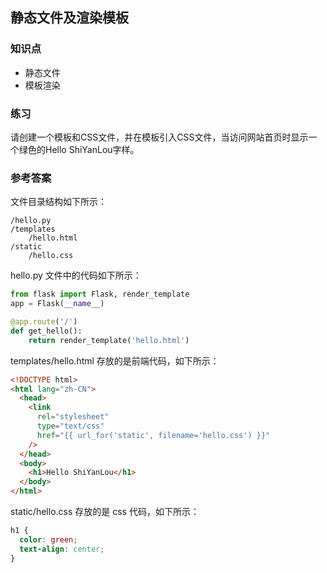 ## 静态文件及渲染模板  

### 知识点

- 静态文件
- 模板渲染

### 练习  

请创建一个模板和CSS文件，并在模板引入CSS文件，当访问网站首页时显示一个绿色的Hello ShiYanLou字样。  

### 参考答案  

文件目录结构如下所示：  

```
/hello.py
/templates
    /hello.html
/static
    /hello.css
```

hello.py 文件中的代码如下所示：  

```py
from flask import Flask, render_template
app = Flask(__name__)

@app.route('/')
def get_hello():
    return render_template('hello.html')
```

templates/hello.html 存放的是前端代码，如下所示：  

```html
<!DOCTYPE html>
<html lang="zh-CN">
  <head>
    <link
      rel="stylesheet"
      type="text/css"
      href="{{ url_for('static', filename='hello.css') }}"
    />
  </head>
  <body>
    <h1>Hello ShiYanLou</h1>
  </body>
</html>
```

static/hello.css 存放的是 css 代码，如下所示：  

```css
h1 {
  color: green;
  text-align: center;
}
```